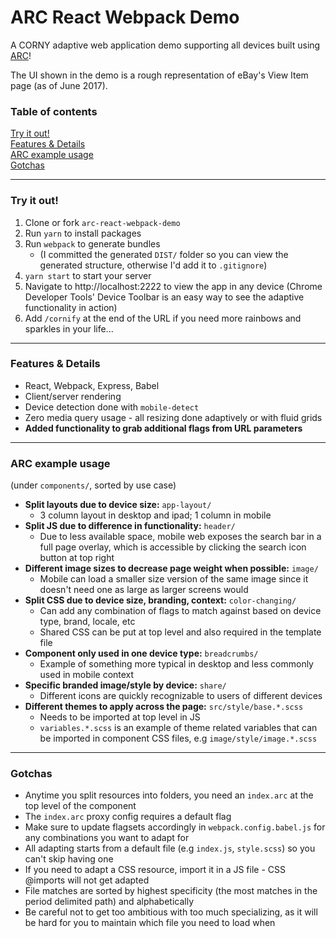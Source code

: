 # ARC React Webpack Demo

A CORNY adaptive web application demo supporting all devices built using [ARC](https://github.com/mlrawlings/arc)!

The UI shown in the demo is a rough representation of eBay's View Item page (as of June 2017).

### Table of contents
[Try it out!](#try-it-out)  
[Features & Details](#features--details)  
[ARC example usage](#arc-example-usage)  
[Gotchas](#gotchas)  

---

### Try it out!
1. Clone or fork `arc-react-webpack-demo`
2. Run `yarn` to install packages
3. Run `webpack` to generate bundles 
    - (I committed the generated `DIST/` folder so you can view the generated structure, otherwise I'd add it to `.gitignore`)
4. `yarn start` to start your server
5. Navigate to http://localhost:2222 to view the app in any device (Chrome Developer Tools' Device Toolbar is an easy way to see the adaptive functionality in action)
6. Add `/cornify` at the end of the URL if you need more rainbows and sparkles in your life...

---

### Features & Details
- React, Webpack, Express, Babel
- Client/server rendering
- Device detection done with `mobile-detect`
- Zero media query usage - all resizing done adaptively or with fluid grids
- **Added functionality to grab additional flags from URL parameters**

---

### ARC example usage
(under `components/`, sorted by use case)

- **Split layouts due to device size:** `app-layout/`
    - 3 column layout in desktop and ipad; 1 column in mobile
- **Split JS due to difference in functionality:** `header/`
    - Due to less available space, mobile web exposes the search bar in a full page overlay, which is accessible by clicking the search icon button at top right
- **Different image sizes to decrease page weight when possible:** `image/`
    - Mobile can load a smaller size version of the same image since it doesn't need one as large as larger screens would
- **Split CSS due to device size, branding, context:** `color-changing/`
    - Can add any combination of flags to match against based on device type, brand, locale, etc
    - Shared CSS can be put at top level and also required in the template file
- **Component only used in one device type:** `breadcrumbs/`
    - Example of something more typical in desktop and less commonly used in mobile context
- **Specific branded image/style by device:** `share/`
    - Different icons are quickly recognizable to users of different devices
- **Different themes to apply across the page:** `src/style/base.*.scss`
    - Needs to be imported at top level in JS
    - `variables.*.scss` is an example of theme related variables that can be imported in component CSS files, e.g `image/style/image.*.scss`
    
---

### Gotchas

- Anytime you split resources into folders, you need an `index.arc` at the top level of the component
- The `index.arc` proxy config requires a default flag
- Make sure to update flagsets accordingly in `webpack.config.babel.js` for any combinations you want to adapt for
- All adapting starts from a default file (e.g `index.js`, `style.scss`) so you can't skip having one
- If you need to adapt a CSS resource, import it in a JS file - CSS @imports will not get adapted
- File matches are sorted by highest specificity (the most matches in the period delimited path) and alphabetically
- Be careful not to get too ambitious with too much specializing, as it will be hard for you to maintain which file you need to load when
